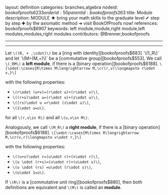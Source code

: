 layout: definition
categories: branches,algebra
nodeid: bookofproofs$6233
orderid: 50
parentid: bookofproofs$263
title: Module
description: MODULE ★ bring your math skills to the graduate level ✔ step by step ✚ by the axiomatic method ➜ visit BookOfProofs now!
references: bookofproofs$6907
keywords: left module,module,right module,left modules,modules,right modules
contributors: @Brenner,bookofproofs

---


---

Let `\((R, + ,\cdot)\)` be a [ring with identity][bookofproofs$683] `\(1_R\)` and let `\(M=(M,+)\)` be a [commutative group][bookofproofs$553].
We call `\(_RM\)` a **left module**, if there is a [binary operation][bookofproofs$6188].
`\[\odot:\cases{R\times M\longrightarrow M,\cr(r,v)\longmapsto r\odot v,}\]`

with the following properties:
* `\(r\odot (u+v)=(r\odot u)+(r\odot v)\)`,
* `\((r+s)\odot u=(r\odot u)+(s\odot u)\)`,
* `\((rs)\odot u =r\odot (s\odot u)\)`,
* `\(1\odot u=u\)`.

for all `\(r,s\in R\)` and all `\(u,v\in M\)`.

Analogously, we call `\(M_R\)` a **right module**, if there is a [binary operation][bookofproofs$6188].
`\[\odot:\cases{M\times R\longrightarrow M,\cr(v,r)\longmapsto v\odot r,}\]`

with the following properties:
* `\((u+v)\odot r=(u\odot r)+(v\odot r)\)`,
* `\(u \odot (r+s)=(u\odot r)+(u\odot s)\)`,
* `\(u \odot (rs) =u\odot (r\odot s)\)`,
* `\(u\odot 1=u\)`.

If `\(R\)` is a [commutative unit ring][bookofproofs$880], then both definitions are equivalent and `\(M\)` is called an **module**.
